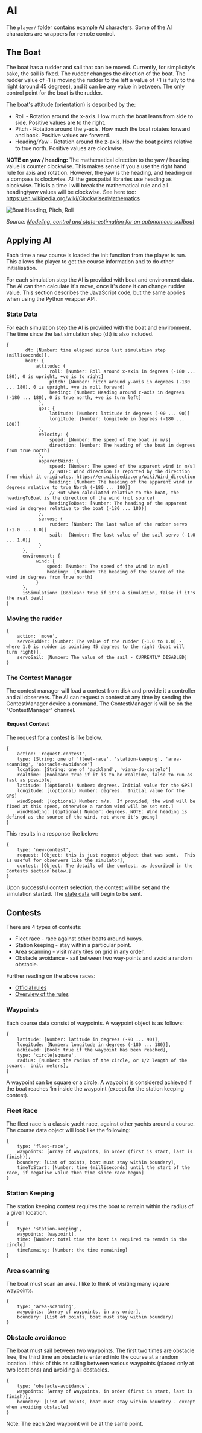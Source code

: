 # AI

The `player/` folder contains example AI characters.  Some of the AI characters are wrappers for remote control.  

## The Boat

The boat has a rudder and sail that can be moved.  Currently, for simplicity's sake, the sail is fixed.  The rudder
changes the direction of the boat.  The rudder value of -1 is moving the rudder to the left a value of +1 is fully to
the right (around 45 degrees), and it can be any value in between.  The only control point for the boat is the rudder.

The boat's attitude (orientation) is described by the:
 * Roll - Rotation around the x-axis.  How much the boat leans from side to side.  Positive values are to the right.
 * Pitch - Rotation around the y-axis.  How much the boat rotates forward and back.  Positive values are forward.
 * Heading/Yaw - Rotation around the z-axis. How the boat points relative to true north. Positive values are clockwise.

 **NOTE on yaw / heading:** The mathematical direction to the yaw / heading value is counter clockwise.  This makes sense
 if  you a use the right hand rule for axis and rotation.  However, the yaw is the heading, and heading on a compass is
 clockwise.  All the geospatial libraries use heading as clockwise.  This is a time I will break the mathematical rule
 and all heading/yaw values will be clockwise.  See here too: https://en.wikipedia.org/wiki/Clockwise#Mathematics

![Boat Heading, Pitch, Roll](https://raw.githubusercontent.com/psiphi75/SailBoatSim/master/viewer/images/Boat-PitchRollHeading.png)

*Source: [Modeling, control and state-estimation
for an autonomous sailboat](https://uu.diva-portal.org/smash/get/diva2:850625/FULLTEXT01.pdf)*

## Applying AI

Each time a new course is loaded the init function from the player is run. This allows the player to get the course
information and to do other initialisation.

For each simulation step the AI is provided with boat and environment data.  The AI can then calculate it's move, once it's done
it can change rudder value.  This section describes the JavaScript code, but the same applies when using the Python
wrapper API.

### State Data

For each simulation step the AI is provided with the boat and environment.  The time since the last
simulation step (dt) is also included.

```Text
{
	   dt: [Number: time elapsed since last simulation step (milliseconds)],
	   boat: {
           attitude: {
                roll: [Number: Roll around x-axis in degrees (-180 ... 180), 0 is upright, +ve is to right]
                pitch: [Number: Pitch around y-axis in degrees (-180 ... 180), 0 is upright, +ve is roll forward]
                heading: [Number: Heading around z-axis in degrees (-180 ... 180), 0 is true north, +ve is turn left]
            },
            gps: {
                latitude: [Number: latitude in degrees (-90 ... 90)]
                longitude: [Number: longitude in degrees (-180 ... 180)]
            },
            velocity: {
                speed: [Number: The speed of the boat in m/s]
                direction: [Number: The heading of the boat in degrees from true north]
            },
            apparentWind: {
                speed: [Number: The speed of the apparent wind in m/s]
                // NOTE: Wind direction is reported by the direction from which it originates. https://en.wikipedia.org/wiki/Wind_direction
                heading: [Number: The heading of the apparent wind in degrees relative to true North (-180 ... 180)]
                // But when calculated relative to the boat, the headingToBoat is the direction of the wind (not source)
                headingToBoat: [Number: The heading of the apparent wind in degrees relative to the boat (-180 ... 180)]
            },
            servos: {
                rudder: [Number: The last value of the rudder servo (-1.0 ... 1.0)]
                sail:  [Number: The last value of the sail servo (-1.0 ... 1.0)]
            }
      },
      environment: {
           wind: {
               speed: [Number: The speed of the wind in m/s]
               heading:  [Number: The heading of the source of the wind in degrees from true north]
           }
      },
      isSimulation: [Boolean: true if it's a simulation, false if it's the real deal]
}
```

### Moving the rudder

```Text
{
    action: 'move',
    servoRudder: [Number: The value of the rudder (-1.0 to 1.0) - where 1.0 is rudder is pointing 45 degrees to the right (boat will turn right)],
    servoSail: [Number: The value of the sail - CURRENTLY DISABLED]
}
```

### The Contest Manager

The contest manager will load a contest from disk and provide it a controller and all observers.  The AI can request a
contest at any time by sending the ContestManager device a command.  The ContestManager is will be on the
"ContestManager" channel.

#### Request Contest

The request for a contest is like below.

```Text
{
    action: 'request-contest',
    type: [String: one of 'fleet-race', 'station-keeping', 'area-scanning', 'obstacle-avoidance']
    location: [String: one of 'auckland', 'viana-do-castelo']
    realtime: [Boolean: true if it is to be realtime, false to run as fast as possible]
    latitude: [(optional) Number: degrees. Initial value for the GPS]
    longitude: [(optional) Number: degrees.  Initial value for the GPS]
    windSpeed: [(optional) Number: m/s.  If provided, the wind will be fixed at this speed, otherwise a random wind will be set set.]    
    windHeading: [(optional) Number: degrees. NOTE: Wind heading is defined as the source of the wind, not where it's going]    
}
```

This results in a response like below:
```Text
{
    type: 'new-contest',
    request: [Object: this is just request object that was sent.  This is useful for observers like the simulator],
    contest: [Object: The details of the contest, as described in the Contests section below.]
}
```

Upon successful contest selection, the contest will be set and the simulation started.  The
[state data](#state-data) will begin to be sent.

## Contests

There are 4 types of contests:
 * Fleet race - race against other boats around buoys.
 * Station keeping - stay within a particular point.
 * Area scanning - visit many tiles on grid in any order.
 * Obstacle avoidance - sail between two way-points and avoid a random obstacle.

Further reading on the above races:
 * [Official rules](https://web.fe.up.pt/~jca/wrsc2016.com/docs/WRSC_rules_2016_V1.0.pdf)
 * [Overview of the rules](http://blog.anemoi.nz/viana-do-castelo-hear-we-come/)

### Waypoints

Each course data consist of waypoints.  A waypoint object is as follows:

```Text
{
    latitude: [Number: latitude in degrees (-90 ... 90)],
    longitude: [Number: longitude in degrees (-180 ... 180)],
    achieved: [Bool: true if the waypoint has been reached],
    type: 'circle|square',
    radius: [Number: the radius of the circle, or 1/2 length of the square.  Unit: meters],     
}
```

A waypoint can be square or a circle.  A waypoint is considered achieved if the boat reaches 1m inside the waypoint
(except for the station keeping contest).


### Fleet Race

The fleet race is a classic yacht race, against other yachts around a course.  The course data object will look like the
following:

```Text
{
    type: 'fleet-race',
    waypoints: [Array of waypoints, in order (first is start, last is finish)],
    boundary: [List of points, boat must stay within boundary],
    timeToStart: [Number: time (milliseconds) until the start of the race, if negative value then time since race begun]
}
```

### Station Keeping

The station keeping contest requires the boat to remain within the radius of a given location.

```Text
{
    type: 'station-keeping',
    waypoints: [waypoint],
    time: [Number: total time the boat is required to remain in the circle]
    timeRemaing: [Number: the time remaining]
}
```

### Area scanning

The boat must scan an area.  I like to think of visiting many square waypoints.

```Text
{
    type: 'area-scanning',
    waypoints: [Array of waypoints, in any order],
    boundary: [List of points, boat must stay within boundary]
}
```


### Obstacle avoidance

The boat must sail between two waypoints.  The first two times are obstacle free, the third time an obstacle is
entered into the course at a random location.  I think of this as sailing between various waypoints (placed only at
two locations) and avoiding all obstacles.

```Text
{
    type: 'obstacle-avoidance',
    waypoints: [Array of waypoints, in order (first is start, last is finish)],
    boundary: [List of points, boat must stay within boundary - except when avoiding obstacle]
}
```

Note: The each 2nd waypoint will be at the same point.
